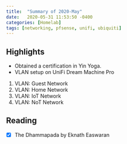 ```yaml
---
title:  "Summary of 2020-May"
date:   2020-05-31 11:53:50 -0400
categories: [Homelab]
tags: [networking, pfsense, unifi, ubiquiti]
---
```

## Highlights
- Obtained a certification in Yin Yoga.
- VLAN setup on UniFi Dream Machine Pro
1. VLAN: Guest Network
2. VLAN: Home Network
3. VLAN: IoT Network
4. VLAN: NoT Network

## Reading
- [x] The Dhammapada by Eknath Easwaran
